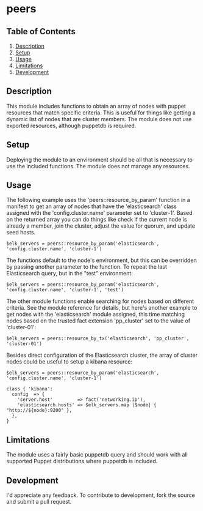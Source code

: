 # peers

## Table of Contents

1. [Description](#description)
1. [Setup](#setup)
1. [Usage](#usage)
1. [Limitations](#limitations)
1. [Development](#development)

## Description

This module includes functions to obtain an array of nodes with puppet resources
that match specific criteria.  This is useful for things like getting a dynamic
list of nodes that are cluster members. The module does not use exported resources,
although puppetdb is required.

## Setup

Deploying the module to an environment should be all that is necessary to use the
included functions.  The module does not manage any resources.

## Usage

The following example uses the 'peers::resource_by_param' function in a manifest
to get an array of nodes that have the 'elasticsearch' class assigned with the
'config.cluster.name' parameter set to 'cluster-1'.  Based on the returned array
you can do things like check if the current node is already a member, join the
cluster, adjust the value for quorum, and update seed hosts.
```
$elk_servers = peers::resource_by_param('elasticsearch', 'config.cluster.name', 'cluster-1')
```

The functions default to the node's environment, but this can be overridden
by passing another parameter to the function. To repeat the last Elasticsearch
query, but in the "test" environment:
```
$elk_servers = peers::resource_by_param('elasticsearch', 'config.cluster.name', 'cluster-1', 'test')
```

The other module functions enable searching for nodes based on different criteria.  See
the module reference for details, but here's another example to get nodes with the
'elasticsearch' module assigned, this time matching nodes based on the trusted
fact extension 'pp_cluster' set to the value of 'cluster-01':
```
$elk_servers = peers::resource_by_tx('elasticsearch', 'pp_cluster', 'cluster-01')
```

Besides direct configuration of the Elasticsearch cluster, the array of cluster
nodes could be useful to setup a kibana resource:
```
$elk_servers = peers::resource_by_param('elasticsearch', 'config.cluster.name', 'cluster-1')

class { 'kibana':
  config  => {
    'server.host'         => fact('networking.ip'),
    'elasticsearch.hosts' => $elk_servers.map |$node| { "http://${node}:9200" },
  },
}
```

## Limitations

The module uses a fairly basic puppetdb query and should work with all supported
Puppet distributions where puppetdb is included.

## Development

I'd appreciate any feedback.  To contribute to development, fork the source and submit a pull request.


